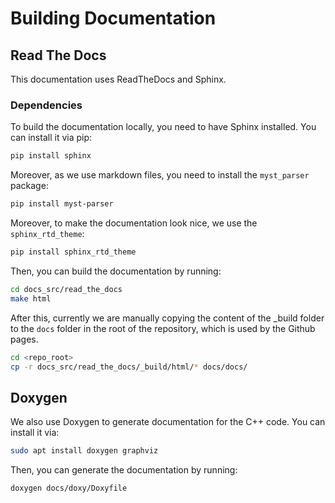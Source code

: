 # Building Documentation

## Read The Docs

This documentation uses ReadTheDocs and Sphinx.

### Dependencies

To build the documentation locally, you need to have Sphinx installed. You can install it via pip:

```bash
pip install sphinx
```

Moreover, as we use markdown files, you need to install the `myst_parser` package:

```bash
pip install myst-parser
```

Moreover, to make the documentation look nice, we use the `sphinx_rtd_theme`:

```bash
pip install sphinx_rtd_theme
```

Then, you can build the documentation by running:

```bash
cd docs_src/read_the_docs
make html
```

After this, currently we are manually copying the content of the _build folder to the `docs` folder in the root of the
repository, which is used by the Github pages.

```bash
cd <repo_root>
cp -r docs_src/read_the_docs/_build/html/* docs/docs/
```

## Doxygen

We also use Doxygen to generate documentation for the C++ code. You can install it via:

```bash
sudo apt install doxygen graphviz
```

Then, you can generate the documentation by running:
```bash
doxygen docs/doxy/Doxyfile
```


